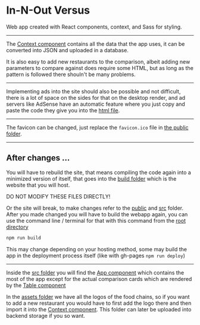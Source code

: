 # In-N-Out Versus

Web app created with React components, context, and Sass for styling.

---

The [Context component](./src/components/Context.js) contains all the data that the app uses, it can be converted into JSON and uploaded in a database.

It is also easy to add new restaurants to the comparison, albeit adding new parameters to compare against does require some HTML, but as long as the pattern is followed there shouln't be many problems.

---

Implementing ads into the site should also be possible and not difficult, there is a lot of space on the sides for that on the desktop render, and ad servers like AdSense have an automatic feature where you just copy and paste the code they give you into the [html file](./public/index.html).

---

The favicon can be changed, just replace the `favicon.ico` file in [the public folder](./public/).

---

## After changes ...

You will have to rebuild the site, that means compiling the code again into a minimized version of itself, that goes into the [build folder](./build/) which is the website that you will host.

DO NOT MODIFY THESE FILES DIRECTLY!

Or the site will break, to make changes refer to the [public](./public/) and [src](./src/) folder.
After you made changed you will have to build the webapp again, you can use the command line / terminal for that with this command from the [root directory](./)

```bash
npm run build
```

This may change depending on your hosting method, some may build the app in the deployment process itself (like with gh-pages `npm run deploy`)

---

Inside the [src folder](./src/) you will find the [App component](./src/App.js) which contains the most of the app except for the actual comparison cards which are rendered by the [Table component](./src/components/Table.js)

In the [assets folder](./src/assets/) we have all the logos of the food chains, so if you want to add a new restaurant you would have to first add the logo there and then import it into the [Context component](./src/components/Context.js). This folder can later be uploaded into backend storage if you so want.
